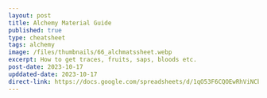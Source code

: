 ```yaml
---
layout: post
title: Alchemy Material Guide
published: true
type: cheatsheet
tags: alchemy
image: /files/thumbnails/66_alchmatssheet.webp
excerpt: How to get traces, fruits, saps, bloods etc.
post-date: 2023-10-17
upddated-date: 2023-10-17
direct-link: https://docs.google.com/spreadsheets/d/1qO53F6CQOEwRhViNCbSx3o-P0hJEV09yqPcrnXgCwIs/edit?usp=sharing  
---
```


